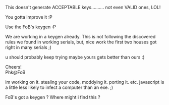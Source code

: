 This doesn't generate ACCEPTABLE keys.......... not even VALID ones, LOL!  
  
You gotta improve it :P  
  
Use the FoB's keygen :P

We are working in a keygen already. This is not following the discovered rules we found in working serials, but, nice work the first two houses got right in many serials ;)  
  
u should probably keep trying maybe yours gets better than ours :)  
  
Cheers!  
Phk@FoB

im working on it. stealing your code, moddying it. porting it. etc. javascript is a little less likely to infect a computer than an exe. ;)

FoB's got a keygen ? Where might i find this ?

